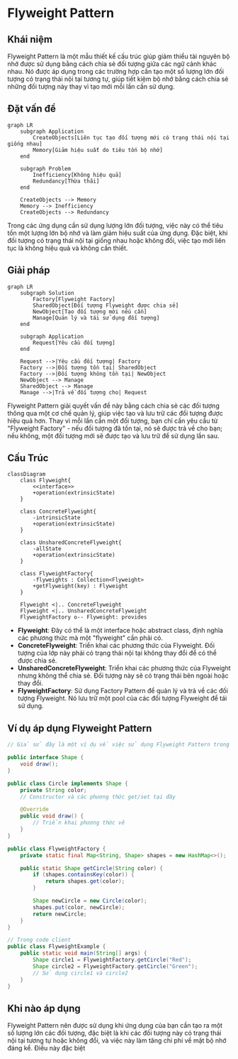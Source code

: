 # Flyweight Pattern

## Khái niệm

Flyweight Pattern là một mẫu thiết kế cấu trúc giúp giảm thiểu tài nguyên bộ nhớ được sử dụng bằng cách chia sẻ đối tượng giữa các ngữ cảnh khác nhau. Nó được áp dụng trong các trường hợp cần tạo một số lượng lớn đối tượng có trạng thái nội tại tương tự, giúp tiết kiệm bộ nhớ bằng cách chia sẻ những đối tượng này thay vì tạo mới mỗi lần cần sử dụng.

## Đặt vấn đề

```mermaid
graph LR
    subgraph Application
        CreateObjects[Liên tục tạo đối tượng mới có trạng thái nội tại giống nhau]
        Memory[Giảm hiệu suất do tiêu tốn bộ nhớ]
    end

    subgraph Problem
        Inefficiency[Không hiệu quả]
        Redundancy[Thừa thãi]
    end

    CreateObjects --> Memory
    Memory --> Inefficiency
    CreateObjects --> Redundancy
```

Trong các ứng dụng cần sử dụng lượng lớn đối tượng, việc này có thể tiêu tốn một lượng lớn bộ nhớ và làm giảm hiệu suất của ứng dụng. Đặc biệt, khi đối tượng có trạng thái nội tại giống nhau hoặc không đổi, việc tạo mới liên tục là không hiệu quả và không cần thiết.

## Giải pháp

```mermaid
graph LR
    subgraph Solution
        Factory[Flyweight Factory]
        SharedObject[Đối tượng Flyweight được chia sẻ]
        NewObject[Tạo đối tượng mới nếu cần]
        Manage[Quản lý và tái sử dụng đối tượng]
    end

    subgraph Application
        Request[Yêu cầu đối tượng]
    end

    Request -->|Yêu cầu đối tượng| Factory
    Factory -->|Đối tượng tồn tại| SharedObject
    Factory -->|Đối tượng không tồn tại| NewObject
    NewObject --> Manage
    SharedObject --> Manage
    Manage -->|Trả về đối tượng cho| Request
```

Flyweight Pattern giải quyết vấn đề này bằng cách chia sẻ các đối tượng thông qua một cơ chế quản lý, giúp việc tạo và lưu trữ các đối tượng được hiệu quả hơn. Thay vì mỗi lần cần một đối tượng, bạn chỉ cần yêu cầu từ "Flyweight Factory" - nếu đối tượng đã tồn tại, nó sẽ được trả về cho bạn; nếu không, một đối tượng mới sẽ được tạo và lưu trữ để sử dụng lần sau.

## Cấu Trúc

```mermaid
classDiagram
    class Flyweight{
        <<interface>>
        +operation(extrinsicState)
    }
    
    class ConcreteFlyweight{
        -intrinsicState
        +operation(extrinsicState)
    }
    
    class UnsharedConcreteFlyweight{
        -allState
        +operation(extrinsicState)
    }
    
    class FlyweightFactory{
        -flyweights : Collection<Flyweight>
        +getFlyweight(key) : Flyweight
    }
    
    Flyweight <|.. ConcreteFlyweight
    Flyweight <|.. UnsharedConcreteFlyweight
    FlyweightFactory o-- Flyweight: provides
```

- **Flyweight**: Đây có thể là một interface hoặc abstract class, định nghĩa các phương thức mà một "flyweight" cần phải có.
- **ConcreteFlyweight**: Triển khai các phương thức của Flyweight. Đối tượng của lớp này phải có trạng thái nội tại không thay đổi để có thể được chia sẻ.
- **UnsharedConcreteFlyweight**: Triển khai các phương thức của Flyweight nhưng không thể chia sẻ. Đối tượng này sẽ có trạng thái bên ngoài hoặc thay đổi.
- **FlyweightFactory**: Sử dụng Factory Pattern để quản lý và trả về các đối tượng Flyweight. Nó lưu trữ một pool của các đối tượng Flyweight để tái sử dụng.

## Ví dụ áp dụng Flyweight Pattern

```java
// Giả sử đây là một ví dụ về việc sử dụng Flyweight Pattern trong việc quản lý các đối tượng hình vẽ trong một ứng dụng đồ họa.

public interface Shape {
    void draw();
}

public class Circle implements Shape {
    private String color;
    // Constructor và các phương thức get/set tại đây

    @Override
    public void draw() {
        // Triển khai phương thức vẽ
    }
}

public class FlyweightFactory {
    private static final Map<String, Shape> shapes = new HashMap<>();

    public static Shape getCircle(String color) {
        if (shapes.containsKey(color)) {
            return shapes.get(color);
        }

        Shape newCircle = new Circle(color);
        shapes.put(color, newCircle);
        return newCircle;
    }
}

// Trong code client
public class FlyweightExample {
    public static void main(String[] args) {
        Shape circle1 = FlyweightFactory.getCircle("Red");
        Shape circle2 = FlyweightFactory.getCircle("Green");
        // Sử dụng circle1 và circle2
    }
}
```

## Khi nào áp dụng

Flyweight Pattern nên được sử dụng khi ứng dụng của bạn cần tạo ra một số lượng lớn các đối tượng, đặc biệt là khi các đối tượng này có trạng thái nội tại tương tự hoặc không đổi, và việc này làm tăng chi phí về mặt bộ nhớ đáng kể. Điều này đặc biệt